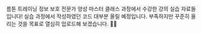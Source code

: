 름톤 트레이닝 정보 보호 전문가 양성 마스터 클래스 과정에서 수강한 강의 실습 자료들입니다! 실습 과정에서 작성하였던 코드 대부분 올릴 예정입니다. 부족하지만 꾸준히 올리는 것을 목표로 열심히 업로드해 보겠습니다. 👊🏻
